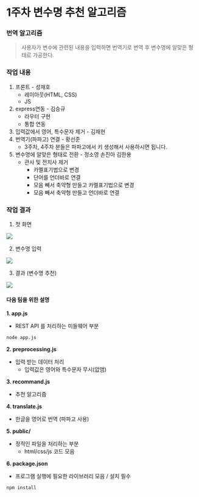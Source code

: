 # 1주차 변수명 추천 알고리즘

### 번역 알고리즘
> 사용자가 변수에 관련된 내용을 입력하면 번역기로 번역 후 변수명에 알맞은 형태로 가공한다.

### 작업 내용

1. 프론트 - 성재호
    - 레이아웃(HTML, CSS)
    - JS
2. express연동 - 김승규
   - 라우터 구현
   - 통합 연동
3. 입력값에서 영어, 특수문자 제거 - 김재현 
4. 번역기(파파고) 연결 - 황선준
    - 3주차, 4주차 분들은 파파고에서 키 생성해서 사용하시면 됩니다.
7. 변수명에 알맞은 형태로 전환 - 정소영 손진아 김한용
    - 관사 및 전치사 제거 
        - 카멜표기법으로 변경
        - 단어를 언더바로 연결
        - 모음 빼서 축약형 만들고 카멜표기법으로 변경
        - 모음 빼서 축약형 만들고 언더바로 연결

### 작업 결과
1. 첫 화면

![](https://i.imgur.com/XS3abZ9.png)

2. 변수명 입력

![](https://i.imgur.com/uyluLv2.png)

3. 결과 (변수명 추천)

![](https://i.imgur.com/LbfzqSp.png)

#### 다음 팀을 위한 설명
**1. app.js**
- REST API 를 처리하는 미들웨어 부분
```sh
node app.js
```

**2. preprocessing.js**
- 입력 받는 데이터 처리 
  - 입력값은 영어와 특수문자 무시(없앰)

**3. recommand.js**
- 추천 알고리즘

**4. translate.js**
 - 한글을 영어로 번역 
 (파파고 사용)

**5. public/**
- 정적인 파일을 처리하는 부분 
  - html/css/js 코드 모음

**6. package.json**
 - 프로그램 실행에 필요한 라이브러리 모음 / 설치 필수
```sh
npm install 
```